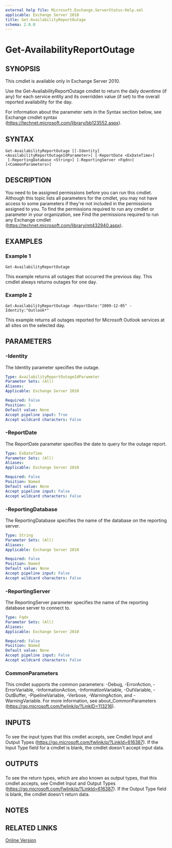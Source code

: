 ```yaml
---
external help file: Microsoft.Exchange.ServerStatus-Help.xml
applicable: Exchange Server 2010
title: Get-AvailabilityReportOutage
schema: 2.0.0
---
```


# Get-AvailabilityReportOutage

## SYNOPSIS
This cmdlet is available only in Exchange Server 2010.

Use the Get-AvailabilityReportOutage cmdlet to return the daily downtime (if any) for each service entity and its overridden value (if set) to the overall reported availability for the day.

For information about the parameter sets in the Syntax section below, see Exchange cmdlet syntax (https://technet.microsoft.com/library/bb123552.aspx).

## SYNTAX

```
Get-AvailabilityReportOutage [[-Identity] <AvailabilityReportOutageIdParameter>] [-ReportDate <ExDateTime>]
 [-ReportingDatabase <String>] [-ReportingServer <Fqdn>] [<CommonParameters>]
```

## DESCRIPTION
You need to be assigned permissions before you can run this cmdlet. Although this topic lists all parameters for the cmdlet, you may not have access to some parameters if they're not included in the permissions assigned to you. To find the permissions required to run any cmdlet or parameter in your organization, see Find the permissions required to run any Exchange cmdlet (https://technet.microsoft.com/library/mt432940.aspx).

## EXAMPLES

### Example 1
```
Get-AvailabilityReportOutage
```

This example returns all outages that occurred the previous day. This cmdlet always returns outages for one day.

### Example 2
```
Get-AvailabilityReportOutage -ReportDate:"2009-12-05" -Identity:"Outlook*"
```

This example returns all outages reported for Microsoft Outlook services at all sites on the selected day.

## PARAMETERS

### -Identity
The Identity parameter specifies the outage.

```yaml
Type: AvailabilityReportOutageIdParameter
Parameter Sets: (All)
Aliases:
Applicable: Exchange Server 2010

Required: False
Position: 1
Default value: None
Accept pipeline input: True
Accept wildcard characters: False
```

### -ReportDate
The ReportDate parameter specifies the date to query for the outage report.

```yaml
Type: ExDateTime
Parameter Sets: (All)
Aliases:
Applicable: Exchange Server 2010

Required: False
Position: Named
Default value: None
Accept pipeline input: False
Accept wildcard characters: False
```

### -ReportingDatabase
The ReportingDatabase specifies the name of the database on the reporting server.

```yaml
Type: String
Parameter Sets: (All)
Aliases:
Applicable: Exchange Server 2010

Required: False
Position: Named
Default value: None
Accept pipeline input: False
Accept wildcard characters: False
```

### -ReportingServer
The ReportingServer parameter specifies the name of the reporting database server to connect to.

```yaml
Type: Fqdn
Parameter Sets: (All)
Aliases:
Applicable: Exchange Server 2010

Required: False
Position: Named
Default value: None
Accept pipeline input: False
Accept wildcard characters: False
```

### CommonParameters
This cmdlet supports the common parameters: -Debug, -ErrorAction, -ErrorVariable, -InformationAction, -InformationVariable, -OutVariable, -OutBuffer, -PipelineVariable, -Verbose, -WarningAction, and -WarningVariable. For more information, see about_CommonParameters (https://go.microsoft.com/fwlink/p/?LinkID=113216).

## INPUTS

###  
To see the input types that this cmdlet accepts, see Cmdlet Input and Output Types (https://go.microsoft.com/fwlink/p/?LinkId=616387). If the Input Type field for a cmdlet is blank, the cmdlet doesn't accept input data.

## OUTPUTS

###  
To see the return types, which are also known as output types, that this cmdlet accepts, see Cmdlet Input and Output Types (https://go.microsoft.com/fwlink/p/?LinkId=616387). If the Output Type field is blank, the cmdlet doesn't return data.

## NOTES

## RELATED LINKS

[Online Version](https://technet.microsoft.com/library/6fe8a74c-743d-462f-8720-9d8a79b69014.aspx)

